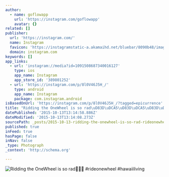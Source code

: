 ```yaml
---
author:
  - name: goflowapp
    url: 'https://instagram.com/goflowapp'
    avatar: {}
related: []
publisher:
  url: 'https://instagram.com/'
  name: Instagram
  favicon: 'https://instagramstatic-a.akamaihd.net/bluebar/8090b48/images/ico/favicon.ico'
  domain: instagram.com
keywords: []
app_links:
  - url: 'instagram://media?id=1091508687340016127'
    type: ios
    app_name: Instagram
    app_store_id: '389801252'
  - url: 'https://instagram.com/p/8l0V46J5H_/'
    type: android
    app_name: Instagram
    package: com.instagram.android
isBasedOnUrl: 'https://instagram.com/p/8l0V46J5H_/?tagged=epicurrence'
title: "Ridding the OneWheel is so rad\uD83D\uDCA5\uD83D\uDCA5\uD83D\uDCA5 #rideonewheel #hawaiiliving"
datePublished: '2015-10-13T13:14:58.886Z'
dateModified: '2015-10-13T13:14:08.273Z'
sourcePath: _posts/2015-10-13-ridding-the-onewheel-is-so-rad-rideonewheel-hawaiili.md
published: true
inFeed: true
hasPage: false
inNav: false
_type: Photograph
_context: 'http://schema.org'

---
```

![Ridding the OneWheel is so rad &num;rideonewheel &num;hawaiiliving](https://scontent.cdninstagram.com/hphotos-xaf1/t51.2885-15/s640x640/sh0.08/e35/12107533_888674297834996_1997636332_n.jpg)